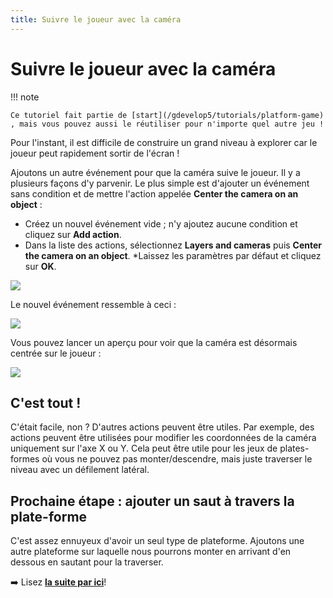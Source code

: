 ```yaml
---
title: Suivre le joueur avec la caméra
---
```

# Suivre le joueur avec la caméra

!!! note

    Ce tutoriel fait partie de [start](/gdevelop5/tutorials/platform-game) , mais vous pouvez aussi le réutiliser pour n'importe quel autre jeu !

Pour l'instant, il est difficile de construire un grand niveau à explorer car le joueur peut rapidement sortir de l'écran !

Ajoutons un autre événement pour que la caméra suive le joueur. Il y a plusieurs façons d'y parvenir. Le plus simple est d'ajouter un événement sans condition et de mettre l'action appelée **Center the camera on an object** :

  * Créez un nouvel événement vide ; n'y ajoutez aucune condition et cliquez sur **Add action**.
  * Dans la liste des actions, sélectionnez **Layers and cameras** puis **Center the camera on an object**.
  *Laissez les paramètres par défaut et cliquez sur **OK**.

![](/gdevelop5/tutorials/platform-game/screen_shot_2017-09-26_at_22.25.53.png)

Le nouvel événement ressemble à ceci :

![](/gdevelop5/tutorials/platform-game/screen_shot_2017-09-26_at_22.26.20.png)

Vous pouvez lancer un aperçu pour voir que la caméra est désormais centrée sur le joueur :

![](/gdevelop5/tutorials/platform-game/screen_shot_2017-09-26_at_22.27.31.png)

## C'est tout !

C'était facile, non ? D'autres actions peuvent être utiles. Par exemple, des actions peuvent être utilisées pour modifier les coordonnées de la caméra uniquement sur l'axe X ou Y. Cela peut être utile pour les jeux de plates-formes où vous ne pouvez pas monter/descendre, mais juste traverser le niveau avec un défilement latéral.

## Prochaine étape : ajouter un saut à travers la plate-forme

C'est assez ennuyeux d'avoir un seul type de plateforme. Ajoutons une autre plateforme sur laquelle nous pourrons monter  en arrivant d'en dessous en sautant pour la traverser.

➡️ Lisez  **[la suite par ici](/fr/gdevelop5/tutorials/platform-game/4-add-jump-thru-platforms)**!